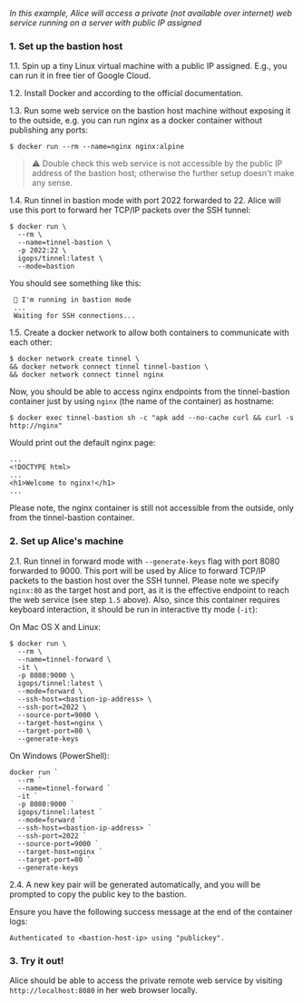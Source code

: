 *In this example, Alice will access a private (not available over internet) web service running on a server with public IP assigned*

### 1. Set up the bastion host
1.1. Spin up a tiny Linux virtual machine with a public IP assigned. E.g., you can run it in free tier of Google Cloud.

1.2. Install Docker and according to the official documentation.

1.3. Run some web service on the bastion host machine without exposing it to the outside, e.g. you can run nginx as a docker container without publishing any ports:
```shell 
$ docker run --rm --name=nginx nginx:alpine
```

> ⚠️  Double check this web service is not accessible by the public IP address of the bastion host; otherwise the further setup doesn't make any sense.

1.4. Run tinnel in bastion mode with port 2022 forwarded to 22. Alice will use this port to forward her TCP/IP packets over the SSH tunnel:
```shell
$ docker run \
  --rm \
  --name=tinnel-bastion \
  -p 2022:22 \
  igops/tinnel:latest \
  --mode=bastion
```

You should see something like this:
```
 🎩 I'm running in bastion mode
 ...
 Waiting for SSH connections...
```

1.5. Create a docker network to allow both containers to communicate with each other:
```shell
$ docker network create tinnel \
&& docker network connect tinnel tinnel-bastion \
&& docker network connect tinnel nginx
```

Now, you should be able to access nginx endpoints from the tinnel-bastion container just by using `nginx` (the name of the container) as hostname:
```shell
$ docker exec tinnel-bastion sh -c "apk add --no-cache curl && curl -s http://nginx"
```
Would print out the default nginx page:
```
...
<!DOCTYPE html>
...
<h1>Welcome to nginx!</h1>
...
```

Please note, the nginx container is still not accessible from the outside, only from the tinnel-bastion container.

### 2. Set up Alice's machine

2.1. Run tinnel in forward mode with `--generate-keys` flag with port 8080 forwarded to 9000. This port will be used by Alice to forward TCP/IP packets to the bastion host over the SSH tunnel. Please note we specify `nginx:80` as the target host and port, as it is the effective endpoint to reach the web service (see step `1.5` above). Also, since this container requires keyboard interaction, it should be run in interactive tty mode (`-it`):

On Mac OS X and Linux:
```shell
$ docker run \
  --rm \
  --name=tinnel-forward \
  -it \
  -p 8080:9000 \
  igops/tinnel:latest \
  --mode=forward \
  --ssh-host=<bastion-ip-address> \
  --ssh-port=2022 \
  --source-port=9000 \
  --target-host=nginx \
  --target-port=80 \
  --generate-keys
```

On Windows (PowerShell):
```
docker run `
  --rm `
  --name=tinnel-forward `
  -it `
  -p 8080:9000 `
  igops/tinnel:latest `
  --mode=forward `
  --ssh-host=<bastion-ip-address> `
  --ssh-port=2022 `
  --source-port=9000 `
  --target-host=nginx `
  --target-port=80 `
  --generate-keys
```

2.4. A new key pair will be generated automatically, and you will be prompted to copy the public key to the bastion.

Ensure you have the following success message at the end of the container logs:
``` 
Authenticated to <bastion-host-ip> using "publickey".
```

### 3. Try it out!
Alice should be able to access the private remote web service by visiting `http://localhost:8080` in her web browser locally.
 
